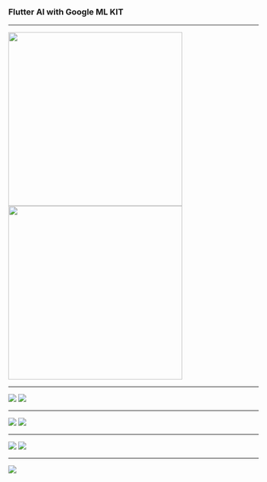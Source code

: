 <h3>Flutter AI with Google ML KIT</h3>
<hr>
<img src="captures/menu.png" width="350">
<img src="captures/graphics.png" width="350">
<hr>
<img src="captures/ocr1.png">
<img src="captures/ocr2.png">
<hr>
<img src="captures/face1.png">
<img src="captures/face2.png">
<hr>
<img src="captures/qrscan1.png">
<img src="captures/qrscan2.png">
<hr>
<img src="captures/faces.png">